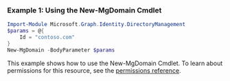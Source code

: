 ### Example 1: Using the New-MgDomain Cmdlet
```powershell
Import-Module Microsoft.Graph.Identity.DirectoryManagement
$params = @{
	Id = "contoso.com"
}
New-MgDomain -BodyParameter $params
```
This example shows how to use the New-MgDomain Cmdlet.
To learn about permissions for this resource, see the [permissions reference](/graph/permissions-reference).
